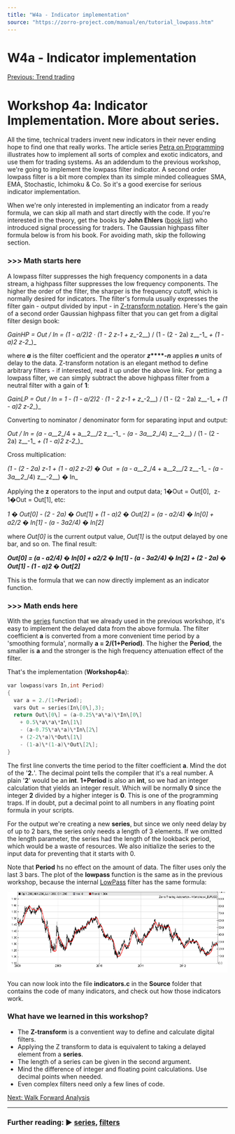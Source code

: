 ```yaml
---
title: "W4a - Indicator implementation"
source: "https://zorro-project.com/manual/en/tutorial_lowpass.htm"
---
```


# W4a - Indicator implementation

[Previous: Trend trading](tutorial_trade.md)

# Workshop 4a: Indicator Implementation. More about series.

All the time, technical traders invent new indicators in their never ending hope to find one that really works. The article series [Petra on Programming](https://financial-hacker.com/) illustrates how to implement all sorts of complex and exotic indicators, and use them for trading systems. As an addendum to the previous workshop, we're going to implement the lowpass filter indicator. A second order lowpass filter is a bit more complex than its simple minded colleagues SMA, EMA, Stochastic, Ichimoku & Co. So it's a good exercise for serious indicator implementation.

When we're only interested in implementing an indicator from a ready formula, we can skip all math and start directly with the code. If you're interested in the theory, get the books by **John Ehlers** ([book list](links.md)) who introduced signal processing for traders. The Gaussian highpass filter formula below is from his book. For avoiding math, skip the following section.

### \>>> Math starts here

A lowpass filter suppresses the high frequency components in a data stream, a highpass filter suppresses the low frequency components. The higher the order of the filter, the sharper is the frequency cutoff, which is normally desired for indicators. The filter's formula usually expresses the filter gain - output divided by input - in [Z-transform notation](https://en.wikipedia.org/wiki/Z-transform). Here's the gain of a second order Gaussian highpass filter that you can get from a digital filter design book:

_GainHP = Out / In = (1 - a/2)__2_ _· (1 - 2 z__\-1_ _+ z__\-2__) / (1 - (2 - 2a) z__\-1_ _+ (1 - a)__2_ _z__\-2__)_  

where **_a_** is the filter coefficient and the operator **_z_****_\-n_** applies **_n_** units of delay to the data. Z-transform notation is an elegant method to define arbitrary filters - if interested, read it up under the above link. For getting a lowpass filter, we can simply subtract the above highpass filter from a neutral filter with a gain of **1**:

_GainLP = Out / In = 1 - (1 - a/2)__2_ _· (1 - 2 z__\-1_ _+ z__\-2__) / (1 - (2 - 2a) z__\-1_ _+ (1 - a)__2_ _z__\-2__)_

Converting to nominator / denominator form for separating input and output:

_Out / In = (a - a__2__/4 + a__2__/2 z__\-1_ _- (a - 3a__2__/4) z__\-2__) / (1 - (2 - 2a) z__\-1_ _+ (1 - a)__2_ _z__\-2__)_

Cross multiplication:

_(1 - (2 - 2a) z\-1 + (1 - a)2 z\-2) � Out  = (a - a__2__/4 + a__2__/2 z__\-1_ _- (a - 3a__2__/4) z__\-2__) � In_

Applying the **z** operators to the input and output data; 1�Out = Out\[0\],  z\-1�Out = Out\[1\], etc:

_1 � Out\[0\] - (2 - 2a) � Out\[1\] + (1 - a)2 � Out\[2\] = (a - a2/4) � In\[0\] + a2/2 � In\[1\] - (a - 3a2/4) � In\[2\]_

where _Out\[0\]_ is the current output value, _Out\[1\]_ is the output delayed by one bar, and so on. The final result:

_**Out\[0\] = (a - a2/4) � In\[0\] + a2/2 � In\[1\] - (a - 3a2/4) � In\[2\] + (2 - 2a) � Out\[1\] - (1 - a)2 � Out\[2\]**_

This is the formula that we can now directly implement as an indicator function.

### \>>> Math ends here

With the [series](091_series.md) function that we already used in the previous workshop, it's easy to implement the delayed data from the above formula. The filter coefficient **a** is converted from a more convenient time period by a 'smoothing formula', normally **a = 2/(1+Period)**. The higher the **Period**, the smaller is **a** and the stronger is the high frequency attenuation effect of the filter.

That's the implementation (**Workshop4a**):

```c
var lowpass(vars In,int Period)
{
  var a = 2./(1+Period);
  vars Out = series(In\[0\],3);
  return Out\[0\] = (a-0.25\*a\*a)\*In\[0\]
    + 0.5\*a\*a\*In\[1\]
    - (a-0.75\*a\*a)\*In\[2\]
    + (2-2\*a)\*Out\[1\]
    - (1-a)\*(1-a)\*Out\[2\];
}
```

The first line converts the time period to the filter coefficient **a**. Mind the dot of the '**2.**'. The decimal point tells the compiler that it's a real number. A plain '**2**' would be an **int**. **1+Period** is also an **int**, so we had an integer calculation that yields an integer result. Which will be normally **0** since the integer **2** divided by a higher integer is **0**. This is one of the programming traps. If in doubt, put a decimal point to all numbers in any floating point formula in your scripts.

For the output we're creating a new **series**, but since we only need delay by of up to 2 bars, the series only needs a length of 3 elements. If we omitted the length parameter, the series had the length of the lookback period, which would be a waste of resources. We also initialize the series to the input data for preventing that it starts with 0.

Note that **Period** hs no effect on the amount of data. The filter uses only the last 3 bars. The plot of the **lowpass** function is the same as in the previous workshop, because the internal [LowPass](129_filter_renorm.md) filter has the same formula:

![](../images/work4_lp.png)

You can now look into the file **indicators.c** in the **Source** folder that contains the code of many indicators, and check out how those indicators work.

### What have we learned in this workshop?

*   The **Z-transform** is a conventient way to define and calculate digital filters.
*   Applying the Z transform to data is equivalent to taking a delayed element from a **series**.
*   The length of a series can be given in the second argument.
*   Mind the difference of integer and floating point calculations. Use decimal points when needed.
*   Even complex filters need only a few lines of code.

[Next: Walk Forward Analysis](tutorial_fisher.md)

* * *

### Further reading: ► [series](091_series.md), [filters](129_filter_renorm.md)